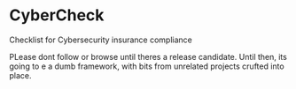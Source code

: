 # CyberCheck
Checklist for Cybersecurity insurance compliance

PLease dont follow or browse until theres a release candidate. Until then, its going to e a dumb framework, with bits from unrelated projects crufted into place.
